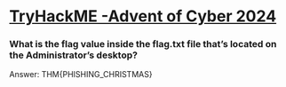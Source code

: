 # [TryHackME -Advent of Cyber 2024](https://tryhackme.com/r/room/adventofcyber2024)

### What is the flag value inside the flag.txt file that’s located on the Administrator’s desktop?
Answer: THM{PHISHING_CHRISTMAS}

